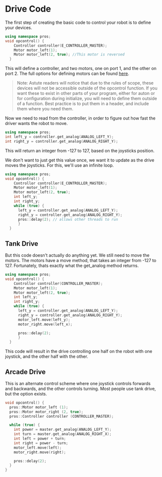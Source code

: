 # Drive Code
The first step of creating the basic code to control your robot is to define your devices.
```cpp
using namespace pros;
void opcontrol() {
    Controllor controller(E_CONTROLLER_MASTER);
    Motor motor_left(1);
    Motor motor_left(2, true); //This motor is reversed
  }
```
This will define a controller, and two motors, one on port 1, and the other on port 2. The full options for defining motors can be found [here](https://pros.cs.purdue.edu/v5/api/cpp/motors.html#constructor-s).

> Note: Astute readers will notice that due to the rules of scope, these devices will not be accessible outside of the opcontrol function. If you want these to exist in other parts of your program, either for auton or for configuration during initialize, you will need to define them outside of a function. Best practice is to put them in a header, and include them where you need them.

Now we need to read from the controller, in order to figure out how fast the driver wants the robot to move.
```cpp
using namespace pros;
int left_y = controller.get_analog(ANALOG_LEFT_Y);
int right_y = controller.get_analog(ANALOG_RIGHT_Y);
```
This will return an integer from -127 to 127, based on the joysticks position.

We don't want to just get this value once, we want it to update as the drive moves the joysticks. For this, we'll use an infinite loop.
```cpp
using namespace pros;
void opcontrol() {
    Controllor controller(E_CONTROLLER_MASTER);
    Motor motor_left(1);
    Motor motor_left(2, true);
    int left_y;
    int right_y;
    while (true) {
      left_y = controller.get_analog(ANALOG_LEFT_Y);
      right_y = controller.get_analog(ANALOG_RIGHT_Y);
      pros::delay(2); // allows other threads to run
      }
  }
```
## Tank Drive
But this code doesn't actually do anything yet. We still need to move the motors. The motors have a move method, that takes an integer from -127 to 127. Fortunately, thats exactly what the get_analog method returns.

```cpp
using namespace pros;
void opcontrol() {
    Controllor controller(CONTROLLER_MASTER);
    Motor motor_left(1);
    Motor motor_left(2, true);
    int left_y;
    int right_y;
    while (true) {
      left_y = controller.get_analog(ANALOG_LEFT_Y);
      right_y = controller.get_analog(ANALOG_RIGHT_Y);
      motor_left.move(left_y);
      motor_right.move(left_x);

      pros::delay(2);
      }
  }
```
This code will result in the drive controlling one half on the robot with one joystick, and the other half with the other.

## Arcade Drive
This is an alternate control scheme where one joystick controls forwards and backwards, and the other controls turning. Most people use tank drive, but the option exists.
```cpp
void opcontrol() {
  pros::Motor motor_left (1);
  pros::Motor motor_right (2, true);
  pros::Controller controller (CONTROLLER_MASTER);

  while (true) {
    int power = master.get_analog(ANALOG_LEFT_Y);
    int turn = master.get_analog(ANALOG_RIGHT_X);
    int left = power + turn;
    int right = power - turn;
    motor_left.move(left);
    motor_right.move(right);

    pros::delay(2);
  }
}

```

